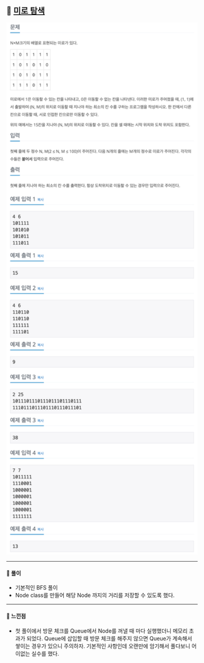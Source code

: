 ## 📖 [미로 탐색](https://www.acmicpc.net/problem/2178)
<img src="./assets/2178_미로탐색.png" width="600px" />

---
#### 📍 풀이
- 기본적인 BFS 풀이
- Node class를 만들어 해당 Node 까지의 거리를 저장할 수 있도록 했다.
---
#### 📍 느낀점
- 첫 풀이에서 방문 체크를 Queue에서 Node를 꺼낼 때 마다 실행했더니 메모리 초과가 되었다. Queue에 삽입할 때 방문 체크를 해주지 않으면 Queue가 계속해서 쌓이는 경우가 있으니 주의하자. 기본적인 사항인데 오랜만에 암기해서 풀다보니 어이없는 실수를 했다.